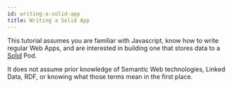 ```yaml
---
id: writing-a-solid-app
title: Writing a Solid App
---
```


This tutorial assumes you are familiar with Javascript, know how to write regular Web Apps, and are
interested in building one that stores data to a [Solid](https://solidproject.org/) Pod.

It does not assume prior knowledge of
Semantic Web technologies, Linked Data, RDF, or knowing what those terms mean in the first place.
